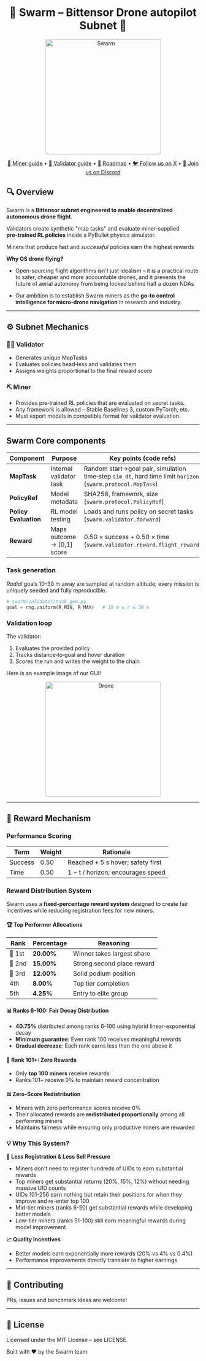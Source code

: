 <div align="center">
  <h1>🐝 <strong>Swarm</strong> – Bittensor Drone autopilot Subnet 🐝</h1>
  <img src="swarm/assets/Swarm2.png" alt="Swarm"  width="300">
  <p>
    <a href="docs/miner.md">🚀 Miner guide</a> &bull;
    <a href="docs/validator.md">🔐 Validator guide</a> &bull;
    <a href="docs/roadmap.md">🔐 Roadmap</a> &bull;
    <a href="https://x.com/SwarmSubnet">🐦 Follow us on X</a> &bull;
    <a href="https://discord.com/channels/799672011265015819/1385341501130801172">💬 Join us on Discord</a>
  </p>
</div>

## 🔍 Overview
Swarm is a **Bittensor subnet engineered to enable decentralized autonomous drone flight**.

Validators create synthetic "map tasks" and evaluate miner‑supplied **pre‑trained RL policies** inside a PyBullet physics simulator.  

Miners that produce fast and *successful* policies earn the highest rewards

**Why OS drone flying?**

- Open-sourcing flight algorithms isn't just idealism – it is a practical route to safer, cheaper and more accountable drones, and it prevents the future of aerial autonomy from being locked behind half a dozen NDAs

- Our ambition is to establish Swarm miners as the **go‑to control intelligence for micro‑drone navigation** in research and industry.

---
## ⚙️ Subnet Mechanics

### 🧑‍🏫 Validator

- Generates unique MapTasks  
- Evaluates policies head‑less and validates them
- Assigns weights proportional to the final reward score

### ⛏️ Miner

- Provides pre‑trained RL policies that are evaluated on secret tasks.  
- Any framework is allowed – Stable Baselines 3, custom PyTorch, etc.  
- Must export models in compatible format for validator evaluation.

---

## Swarm Core components

| Component             | Purpose                           | Key points (code refs)                                                      |
|-----------------------|-----------------------------------|------------------------------------------------------------------------------|
| **MapTask**           | Internal validator task         | Random start→goal pair, simulation time‑step `sim_dt`, hard time limit `horizon` (`swarm.protocol.MapTask`) |
| **PolicyRef**         | Model metadata                    | SHA256, framework, size (`swarm.protocol.PolicyRef`) |
| **Policy Evaluation** | RL model testing                 | Loads and runs policy on secret tasks (`swarm.validator.forward`) |
| **Reward**            | Maps outcome → [0,1] score        | 0.50 × success + 0.50 × time (`swarm.validator.reward.flight_reward`) |

### Task generation

*Radial* goals 10–30 m away are sampled at random altitude; every mission is uniquely seeded and fully reproducible.

```python
# swarm/validator/task_gen.py
goal = rng.uniform(R_MIN, R_MAX)   # 10 m ≤ r ≤ 30 m
```

### Validation loop  
The validator:

1. Evaluates the provided policy
2. Tracks distance‑to‑goal and hover duration
3. Scores the run and writes the weight to the chain

Here is an example image of our GUI!

<div align="center">
<img src="swarm/assets/drone_image.png" alt="Drone"  width="300">
</div>

---

## 🎯 Reward Mechanism

### Performance Scoring
| Term        | Weight | Rationale                               |
|-------------|--------|-----------------------------------------|
| Success     | 0.50   | Reached + 5 s hover; safety first       |
| Time        | 0.50   | 1 − t / horizon; encourages speed       |

### Reward Distribution System

Swarm uses a **fixed-percentage reward system** designed to create fair incentives while reducing registration fees for new miners.

#### 🏆 Top Performer Allocations
| Rank | Percentage | Reasoning |
|------|------------|-----------|
| 🥇 1st | **20.00%** | Winner takes largest share |
| 🥈 2nd | **15.00%** | Strong second place reward |
| 🥉 3rd | **12.00%** | Solid podium position |
| 4th  | **8.00%**  | Top tier completion |
| 5th  | **4.25%**  | Entry to elite group |

#### 📊 Ranks 6-100: Fair Decay Distribution
- **40.75%** distributed among ranks 6-100 using hybrid linear-exponential decay
- **Minimum guarantee**: Even rank 100 receives meaningful rewards
- **Gradual decrease**: Each rank earns less than the one above it

#### 🚫 Rank 101+: Zero Rewards
- Only **top 100 miners** receive rewards
- Ranks 101+ receive 0% to maintain reward concentration

#### ⚖️ Zero-Score Redistribution
- Miners with zero performance scores receive 0%
- Their allocated rewards are **redistributed proportionally** among all performing miners
- Maintains fairness while ensuring only productive miners are rewarded

### 💡 Why This System?

**🔻 Less Registration & Less Sell Pressure**
- Miners don't need to register hundreds of UIDs to earn substantial rewards
- Top miners get substantial returns (20%, 15%, 12%) without needing massive UID counts
- UIDs 101-256 earn nothing but retain their positions for when they improve and re-enter top 100
- Mid-tier miners (ranks 6-50) get substantial rewards while developing better models
- Low-tier miners (ranks 51-100) still earn meaningful rewards during model improvement

**📈 Quality Incentives**
- Better models earn exponentially more rewards (20% vs 4% vs 0.4%)
- Performance improvements directly translate to higher earnings

---

## 🤝 Contributing
PRs, issues and benchmark ideas are welcome!  

---

## 📜 License
Licensed under the MIT License – see LICENSE.

Built with ❤️ by the Swarm team.